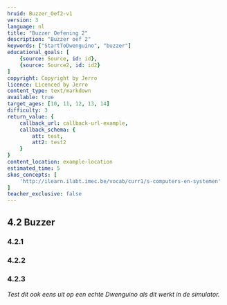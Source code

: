 ```yaml
---
hruid: Buzzer_Oef2-v1
version: 3
language: nl
title: "Buzzer Oefening 2"
description: "Buzzer oef 2"
keywords: ["StartToDwenguino", "buzzer"]
educational_goals: [
    {source: Source, id: id}, 
    {source: Source2, id: id2}
]
copyright: Copyright by Jerro
licence: Licenced by Jerro
content_type: text/markdown
available: true
target_ages: [10, 11, 12, 13, 14]
difficulty: 3
return_value: {
    callback_url: callback-url-example,
    callback_schema: {
        att: test,
        att2: test2
    }
}
content_location: example-location
estimated_time: 5
skos_concepts: [
    'http://ilearn.ilabt.imec.be/vocab/curr1/s-computers-en-systemen'
]
teacher_exclusive: false
---
```

## 4.2 Buzzer

### 4.2.1




### 4.2.2




### 4.2.3



*Test dit ook eens uit op een echte Dwenguino als dit werkt in de simulator.*